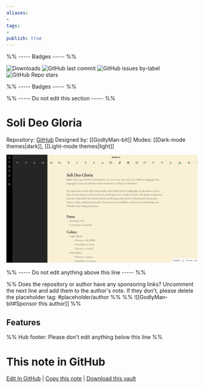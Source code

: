 ```yaml
---
aliases:
- 
tags: 
- 
publish: true
---
```


%% ----- Badges ----- %%

![Downloads](https://img.shields.io/badge/downloads-747-573E7A?style=for-the-badge&logo=)
![GitHub last commit](https://img.shields.io/github/last-commit/GodlyMan-bit/SoliDeoGloria?color=573E7A&label=last%20update&logo=github&style=for-the-badge)
![GitHub issues by-label](https://img.shields.io/github/issues/GodlyMan-bit/SoliDeoGloria/help%20wanted?color=573E7A&logo=github&style=for-the-badge) 
![GitHub Repo stars](https://img.shields.io/github/stars/GodlyMan-bit/SoliDeoGloria?color=573E7A&logo=github&style=for-the-badge)

%% ----- Badges ----- %%

%% ----- Do not edit this section ----- %%

# Soli Deo Gloria

Repository: [GitHub](https://github.com/GodlyMan-bit/SoliDeoGloria)
Designed by: [[GodlyMan-bit]]
Modes: [[Dark-mode themes|dark]], [[Light-mode themes|light]]



![screenshot](https://github.com/GodlyMan-bit/SoliDeoGloria/raw/HEAD/screenshot.png)

%% ----- Do not edit anything above this line ----- %% 

%% Does the repository or author have any sponsoring links? Uncomment the next line and add them to the author's note. If they don't, please delete the placeholder tag: #placeholder/author %%
%% ![[GodlyMan-bit#Sponsor this author]] %%


## Features



%% Hub footer: Please don't edit anything below this line %%

# This note in GitHub

<span class="git-footer">[Edit In GitHub](https://github.dev/obsidian-community/obsidian-hub/blob/main/02%20-%20Community%20Expansions/02.05%20All%20Community%20Expansions/Themes/Soli%20Deo%20Gloria.md "git-hub-edit-note") | [Copy this note](https://raw.githubusercontent.com/obsidian-community/obsidian-hub/main/02%20-%20Community%20Expansions/02.05%20All%20Community%20Expansions/Themes/Soli%20Deo%20Gloria.md "git-hub-copy-note") | [Download this vault](https://github.com/obsidian-community/obsidian-hub/archive/refs/heads/main.zip "git-hub-download-vault") </span>
